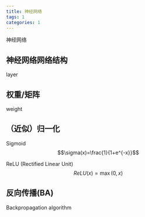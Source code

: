 ```yaml
---
title: 神经网络
tags: 1
categories: 1
---
```

神经网络

<!--more-->

## 神经网络网络结构
layer

## 权重/矩阵
weight


## （近似）归一化
Sigmoid
$$\sigma(x)=\frac{1}{1+e^{-x}}$$

ReLU (Rectified Linear Unit)
$$ReLU(x)=\max(0,x)$$





## 反向传播(BA)
Backpropagation algorithm

